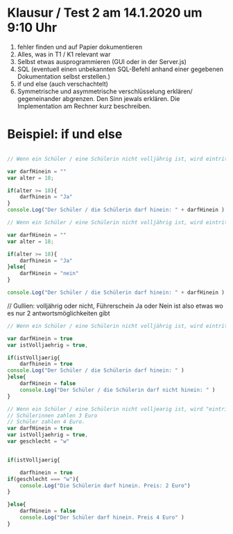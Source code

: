 # Klausur / Test 2 am 14.1.2020 um 9:10 Uhr

1. fehler finden und auf Papier dokumentieren
2. Alles, was in T1 / K1 relevant war
3. Selbst etwas ausprogrammieren (GUI oder in der Server.js)
4. SQL (eventuell einen unbekannten SQL-Befehl anhand einer gegebenen Dokumentation selbst erstellen.)
5. if und else (auch verschachtelt)
6. Symmetrische und asymmetrische verschlüsselung erklären/ gegeneinander abgrenzen. Den Sinn jewals erklären. Die Implementation am Rechner kurz beschreiben.


# Beispiel: if und else
```Javascript

// Wenn ein Schüler / eine Schülerin nicht volljährig ist, wird eintritt verweigert.

var darfHinein = ""
var alter = 18;

if(alter >= 18){
    darfhinein = "Ja"
}
console.Log("Der Schüler / die Schülerin darf hinein: " + darfHinein )

```

```Javascript
// Wenn ein Schüler / eine Schülerin nicht volljährig ist, wird eintritt verweigert.

var darfHinein = ""
var alter = 18;

if(alter >= 18){
    darfhinein = "Ja"
}else{
    darfHinein = "nein"
}

console.Log("Der Schüler / die Schülerin darf hinein: " + darfHinein )

```

// Gullien: volljährig oder nicht, Führerschein Ja oder Nein ist also etwas wo es nur 2 antwortsmöglichkeiten gibt

```Javascript
// Wenn ein Schüler / eine Schülerin nicht volljährig ist, wird eintritt verweigert.

var darfHinein = true
var istVolljaehrig = true,

if(istVolljaerig{
    darfhinein = true
console.Log("Der Schüler / die Schülerin darf hinein: " )
}else{
    darfHinein = false
    console.Log("Der Schüler / die Schülerin darf nicht hinein: " )
}
```

```Javascript
// Wenn ein Schüler / eine Schülerin nicht volljearig ist, wird "eintritt verweigert. 
// Schülerinnen zahlen 3 Euro
// Schüler zahlen 4 Euro.
var darfHinein = true
var istVolljaehrig = true,
var geschlecht = "w"


if(istVolljaerig{

    darfhinein = true
if(geschlecht === "w"){
    console.Log("Die Schülerin darf hinein. Preis: 2 Euro")
}

}else{
    darfHinein = false
    console.Log("Der Schüler darf hinein. Preis 4 Euro" )
}
```